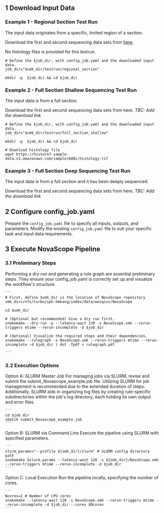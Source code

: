 
## 1 Download Input Data

### Example 1 - Regional Section Test Run

The input data originates from a specific, limited region of a section. 

Download the first and second sequencing data sets from [here](https://www.dropbox.com/scl/fi/3egsr9nqc559e9hb45vik/B08Csub_20240301_raw.tar.gz?rlkey=z06xwb3v6ku19dp6br6mlsgkm&dl=0).

No histology files is provided for this testrun.

```
# Define the $job_dir, with config_job.yaml and the downloaded input data.
job_dir="$smk_dir/testrun/regional_section"  

mkdir -p  $job_dir && cd $job_dir

```

### Example 2 - Full Section Shallow Sequencing Test Run 

The input data is from a full section.

Download the first and second sequencing data sets from here. *TBC: Add the download link*

```
# Define the $job_dir, with config_job.yaml and the downloaded input data.
job_dir="$smk_dir/testrun/full_section_shallow"  

mkdir -p  $job_dir && cd $job_dir

# Download histology file
wget https://historef-sample-data.s3.amazonaws.com/sample/b08c/histology.tif
```

### Example 3 - Full Section Deep Sequencing Test Run 

The input data is from a full section and it has been deeply sequenced.

Download the first and second sequencing data sets from here. *TBC: Add the download link*

## 2 Configure config_job.yaml

Prepare the `config_job.yaml` file to specify all inputs, outputs, and parameters. Modify the existing `config_job.yaml` file to suit your specific task and input data requirements.

## 3 Execute NovaScope Pipeline

### 3.1 Preliminary Steps

Performing a dry run and generating a rule graph are essential preliminary steps. They ensure your config_job.yaml is correctly set up and visualize the workflow's structure.

    ```
    # First, define $smk_dir is the location of NovaScope repository
    smk_dir=/nfs/turbo/sph-hmkang/index/data/weiqiuc/NovaScope

    cd $smk_dir

    # (Optional but recommended) Give a dry run first.
    snakemake --dry-run -p --latency-wait 120 -s NovaScope.smk --rerun-triggers mtime --rerun-incomplete -d $job_dir

    # (Optional) Visualize the required steps and their dependencies.
    snakemake --rulegraph -s NovaScope.smk --rerun-triggers mtime --rerun-incomplete -d $job_dir | dot -Tpdf > rulegraph.pdf

    ```

### 3.2 Execution Options

Option A: SLURM Master Job
For managing jobs via SLURM, revise and submit the submit_Novascope_example.job file.
Utilizing SLURM for job management is recommended due to the extended duration of steps. Additionally, SLURM aids in organizing log files by creating rule-specific subdirectories within the job's log directory, each holding its own output and error files.

    ```
    cd $job_dir
    sbatch submit_Novascope_example.job
    ```

Option B: SLURM via Command Line
Execute the pipeline using SLURM with specified parameters.

    ```
    slurm_params="--profile ${smk_dir}/slurm" # SLURM config directory path
    snakemake $slurm_params --latency-wait 120 -s ${smk_dir}/NovaScope.smk --rerun-triggers mtime --rerun-incomplete -d $job_dir
    ```

Option C: Local Execution
Run the pipeline locally, specifying the number of cores.

    ```
    Ncores=1 # Number of CPU cores
    snakemake --latency-wait 120 -s NovaScope.smk --rerun-triggers mtime --rerun-incomplete -d $job_dir --cores $Ncores
    ```
